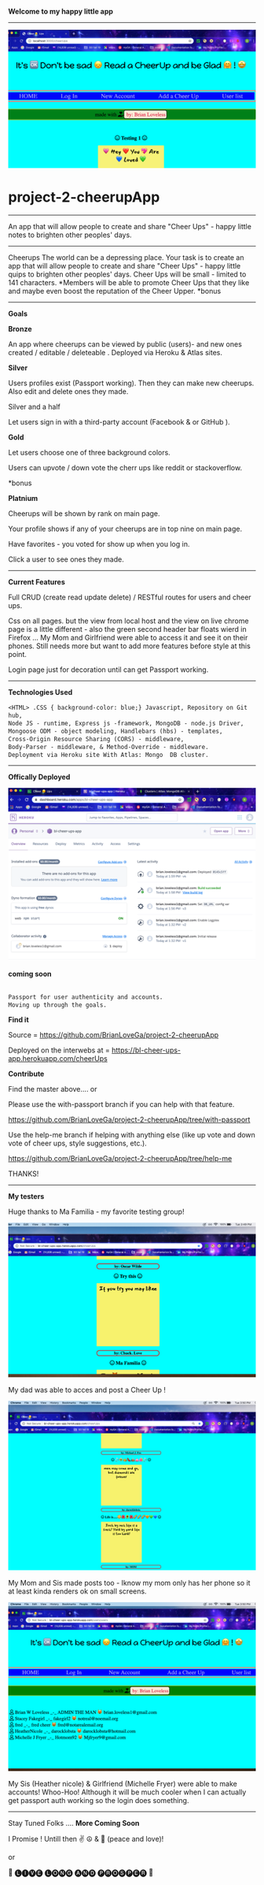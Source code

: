 __Welcome to my happy little app__
*****
<!-- Picture below of home page of cheerups app -->

![alt text](https://github.com/BrianLoveGa/project-2-cheerupApp/blob/master/planning/Screen%20Shot%202019-10-07%20at%2012.22.05%20PM%20copy.png "Screen shot from the Cheer Ups app prototype")

# project-2-cheerupApp
******

An app that will allow people to create and share "Cheer Ups" - happy little notes to brighten other peoples' days.

******

Cheerups
The world can be a depressing place. Your task is to create an app that will allow people to create and share "Cheer Ups" - happy little quips to brighten other peoples' days. Cheer Ups will be small - limited to 141 characters.
*Members will be able to promote Cheer Ups that they like and maybe even boost the reputation of the Cheer Upper.
*bonus

*****

__Goals__


__Bronze__ 

An app where cheerups can be viewed by public (users)- and new ones created / editable / deleteable . Deployed via Heroku & Atlas sites. 

__Silver__ 

Users profiles exist (Passport working). Then they can make new cheerups. Also edit and delete ones they made. 

Silver and a half

Let users sign in with a third-party account (Facebook & or GitHub ).

__Gold__

Let users choose one of three background colors.

Users can upvote / down vote the cherr ups like reddit or stackoverflow.

*bonus

__Platnium__ 

Cheerups will be shown by rank on main page.

Your profile shows if any of your cheerups are in top nine on main page. 

Have favorites - you voted for show up when you log in.

Click a user to see ones they made.


*****


__Current Features__

Full CRUD (create read update delete) / RESTful routes for users and cheer ups.

Css on all pages. but the view from local host and the view on live chrome page is a little different - also the green second header bar floats wierd in Firefox ... My Mom and Girlfriend were able to access it and see it on their phones. Still needs more but want to add more features before style at this point.

Login page just for decoration until can get Passport working.

*****

__Technologies Used__

```
<HTML> .CSS { background-color: blue;} Javascript, Repository on Git hub,  
Node JS - runtime, Express js -framework, MongoDB - node.js Driver, 
Mongoose ODM - object modeling, Handlebars (hbs) - templates, 
Cross-Origin Resource Sharing (CORS) - middleware, 
Body-Parser - middleware, & Method-Override - middleware. 
Deployment via Heroku site With Atlas: Mongo  DB cluster.
```

*****

__Offically Deployed__

<!-- Picture of heroku dashboard of build sucess and deployed cheerups app -->

![alt text](https://github.com/BrianLoveGa/project-2-cheerupApp/blob/master/planning/Screen%20Shot%202019-10-08%20at%202.19.43%20PM.png " Ofically deployed on Heroku / the interwebs")



__coming soon__ 

```

Passport for user authenticity and accounts.
Moving up through the goals.  

```
__Find it__

Source = https://github.com/BrianLoveGa/project-2-cheerupApp

Deployed on the interwebs at = https://bl-cheer-ups-app.herokuapp.com/cheerUps


__Contribute__

Find the master above.... or


Please use the with-passport branch if you can help with that feature.

https://github.com/BrianLoveGa/project-2-cheerupApp/tree/with-passport

Use the help-me branch if helping with anything else (like up vote and down vote of cheer ups, style suggestions, etc.). 

https://github.com/BrianLoveGa/project-2-cheerupApp/tree/help-me


THANKS!
*****

__My testers__

Huge thanks to Ma Familia - my favorite testing group!

<!-- my Dad made a new cheerup and I saw it -->

![alt text](https://github.com/BrianLoveGa/project-2-cheerupApp/blob/master/planning/Screen%20Shot%202019-10-08%20at%203.49.29%20PM.png " It works - my dad made a post")


My dad was able to acces and post a Cheer Up !

<!-- my Mom and Sis made a post too!  -->



![alt text](https://github.com/BrianLoveGa/project-2-cheerupApp/blob/master/planning/Screen%20Shot%202019-10-08%20at%203.50.12%20PM.png "It really works - my mom and sis made a post")

My Mom and Sis made posts too - Iknow my mom only has her phone so it at least kinda renders ok on small screens.

<!-- my Sis (darocklobsta) & Girlfriend (Hotmom92) were able to make accounts! Whoo-Hoo!  -->

![alt text](https://github.com/BrianLoveGa/project-2-cheerupApp/blob/master/planning/Screen%20Shot%202019-10-08%20at%203.50.35%20PM.png "Kinda cool - accounts can be made - although it will be cooler when I can get actual passport auth to work so the login does something")

My Sis (Heather nicole) & Girlfriend (Michelle Fryer) were able to make accounts! Whoo-Hoo! 
Although it will be much cooler when I can actually get passport auth  working so the login does something.


*****

Stay Tuned Folks .... 
__More Coming Soon__

I Promise !   ️Untill then  ✌ ☮ & 💟  (peace and love)!

or 

🖖  🅛🅘🅥🅔 🅛🅞🅝🅖 🅐🅝🅓 🅟🅡🅞🅢🅟🅔🅡  🖖 
